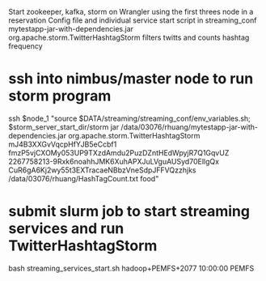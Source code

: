 Start zookeeper, kafka, storm on Wrangler using the first threes node in a reservation
Config file and individual service start script in streaming_conf
mytestapp-jar-with-dependencies.jar org.apache.storm.TwitterHashtagStorm filters twitts and counts hashtag frequency

# ssh into nimbus/master node to run storm program
ssh \$node_1 "source \$DATA/streaming/streaming_conf/env_variables.sh; \$storm_server_start_dir/storm jar /data/03076/rhuang/mytestapp-jar-with-dependencies.jar org.apache.storm.TwitterHashtagStorm  mJ4B3XXGvVqcpHfYJB5eCcbf1 fmzP5vjCXOMy053UP9TXzdAmdu2PuzDZntHEdWpyjR7Q1GqvUZ 2267758213-9Rxk6noahhJMK6XuhAPXJuLVguAUSyd70EllgQx CuR6gA6Kj2wy55t3EXTracaeNBbzVneSdpJFFVQzzhjks /data/03076/rhuang/HashTagCount.txt food"

# submit slurm job to start streaming services and run TwitterHashtagStorm
bash streaming_services_start.sh hadoop+PEMFS+2077  10:00:00 PEMFS

